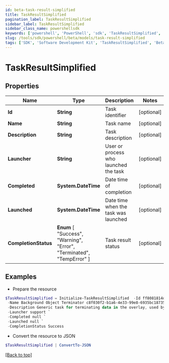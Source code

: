 ```yaml
---
id: beta-task-result-simplified
title: TaskResultSimplified
pagination_label: TaskResultSimplified
sidebar_label: TaskResultSimplified
sidebar_class_name: powershellsdk
keywords: ['powershell', 'PowerShell', 'sdk', 'TaskResultSimplified', 'BetaTaskResultSimplified'] 
slug: /tools/sdk/powershell/beta/models/task-result-simplified
tags: ['SDK', 'Software Development Kit', 'TaskResultSimplified', 'BetaTaskResultSimplified']
---
```



# TaskResultSimplified

## Properties

Name | Type | Description | Notes
------------ | ------------- | ------------- | -------------
**Id** | **String** | Task identifier | [optional] 
**Name** | **String** | Task name | [optional] 
**Description** | **String** | Task description | [optional] 
**Launcher** | **String** | User or process who launched the task | [optional] 
**Completed** | **System.DateTime** | Date time of completion | [optional] 
**Launched** | **System.DateTime** | Date time when the task was launched | [optional] 
**CompletionStatus** |  **Enum** [  "Success",    "Warning",    "Error",    "Terminated",    "TempError" ] | Task result status | [optional] 

## Examples

- Prepare the resource
```powershell
$TaskResultSimplified = Initialize-TaskResultSimplified  -Id ff8081814d977c21014da056804a0af3 `
 -Name Background Object Terminator c8f030f2-b1a6-4e33-99e8-6935bc18735d `
 -Description Generic task for terminating data in the overlay, used by the TerminationService. `
 -Launcher support `
 -Completed null `
 -Launched null `
 -CompletionStatus Success
```

- Convert the resource to JSON
```powershell
$TaskResultSimplified | ConvertTo-JSON
```


[[Back to top]](#) 


